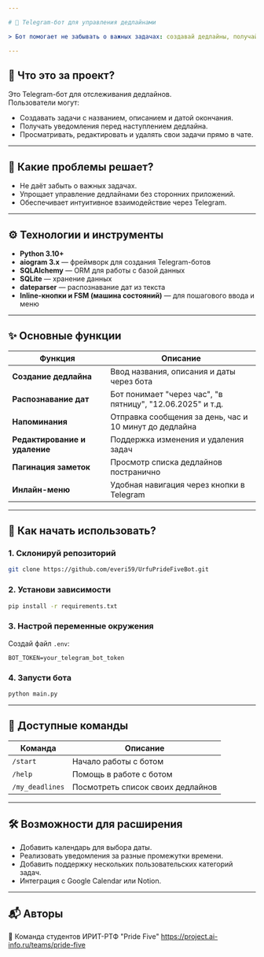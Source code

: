 ```yaml
---

# 📅 Telegram-бот для управления дедлайнами

> Бот помогает не забывать о важных задачах: создавай дедлайны, получай напоминания и управляй списком через удобный интерфейс Telegram.

---
```


## 🧩 Что это за проект?

Это Telegram-бот для отслеживания дедлайнов.  
Пользователи могут:
- Создавать задачи с названием, описанием и датой окончания.
- Получать уведомления перед наступлением дедлайна.
- Просматривать, редактировать и удалять свои задачи прямо в чате.

---

## 🔧 Какие проблемы решает?

- Не даёт забыть о важных задачах.
- Упрощает управление дедлайнами без сторонних приложений.
- Обеспечивает интуитивное взаимодействие через Telegram.

---

## ⚙️ Технологии и инструменты

- **Python 3.10+**
- **aiogram 3.x** — фреймворк для создания Telegram-ботов
- **SQLAlchemy** — ORM для работы с базой данных
- **SQLite** — хранение данных
- **dateparser** — распознавание дат из текста
- **Inline-кнопки и FSM (машина состояний)** — для пошагового ввода и меню

---

## ✨ Основные функции

| Функция | Описание |
|--------|----------|
| **Создание дедлайна** | Ввод названия, описания и даты через бота |
| **Распознавание дат** | Бот понимает "через час", "в пятницу", "12.06.2025" и т.д. |
| **Напоминания** | Отправка сообщения за день, час и 10 минут до дедлайна |
| **Редактирование и удаление** | Поддержка изменения и удаления задач |
| **Пагинация заметок** | Просмотр списка дедлайнов постранично |
| **Инлайн-меню** | Удобная навигация через кнопки в Telegram |

---

## 🚀 Как начать использовать?

### 1. Склонируй репозиторий

```bash
git clone https://github.com/everi59/UrfuPrideFiveBot.git
```

### 2. Установи зависимости

```bash
pip install -r requirements.txt
```

### 3. Настрой переменные окружения

Создай файл `.env`:

```env
BOT_TOKEN=your_telegram_bot_token
```

### 4. Запусти бота

```bash
python main.py
```

---

## 📝 Доступные команды

| Команда | Описание |
|--------|----------|
| `/start` | Начало работы с ботом |
| `/help` | Помощь в работе с ботом |
| `/my_deadlines` | Посмотреть список своих дедлайнов |

---

## 🛠 Возможности для расширения

- Добавить календарь для выбора даты.
- Реализовать уведомления за разные промежутки времени.
- Добавить поддержку нескольких пользовательских категорий задач.
- Интеграция с Google Calendar или Notion.

---

## 📬 Авторы

👤 Команда студентов ИРИТ-РТФ "Pride Five" 
https://project.ai-info.ru/teams/pride-five
